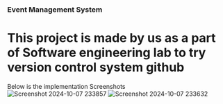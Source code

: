 ### Event Management System

# This project is made by us as a part of Software engineering lab to try version control system github

Below is the implementation Screenshots
![Screenshot 2024-10-07 233857](https://github.com/user-attachments/assets/96d36756-cf8d-42e0-bff2-ee896af67e7f)
![Screenshot 2024-10-07 233632](https://github.com/user-attachments/assets/d0d28049-7c71-4ff3-9a1c-0c424f7c5687)
